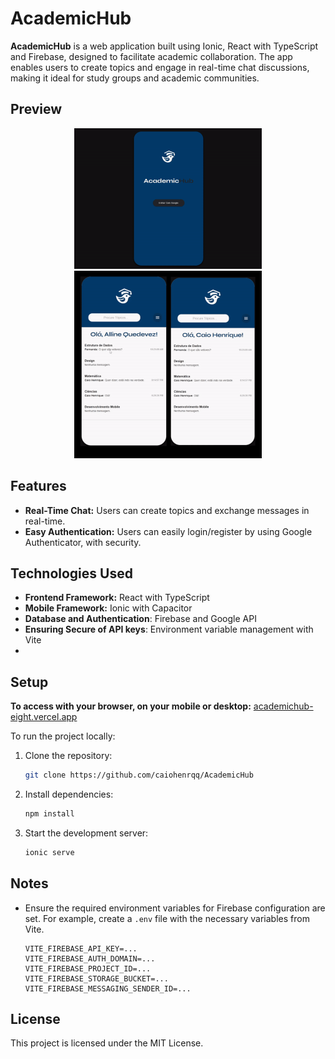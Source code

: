 # AcademicHub

**AcademicHub** is a web application built using Ionic, React with TypeScript and Firebase, designed to facilitate academic collaboration. The app enables users to create topics and engage in real-time chat discussions, making it ideal for study groups and academic communities.

## Preview

<p align="center">
  <img src="/ezgif-2-abf7c02719.gif" alt="Login, Topic Creation and Search" width="300">
  <img src="/ezgif-2-9778ac5870.gif" alt="Chat" width="300">
</p>

## Features

- **Real-Time Chat:** Users can create topics and exchange messages in real-time.
- **Easy Authentication:** Users can easily login/register by using Google Authenticator, with security.

## Technologies Used

- **Frontend Framework:** React with TypeScript
- **Mobile Framework:** Ionic with Capacitor
- **Database and Authentication**: Firebase and Google API
- **Ensuring Secure of API keys**: Environment variable management with Vite
- 
## Setup

**To access with your browser, on your mobile or desktop:**
[academichub-eight.vercel.app](https://academichub-eight.vercel.app)

To run the project locally:

1. Clone the repository:
   ```bash
   git clone https://github.com/caiohenrqq/AcademicHub
   ```

2. Install dependencies:
   ```bash
   npm install
   ```

3. Start the development server:
   ```bash
   ionic serve
   ```
   
## Notes

- Ensure the required environment variables for Firebase configuration are set. For example, create a ```.env``` file with the necessary variables from Vite.
  ```
  VITE_FIREBASE_API_KEY=...
  VITE_FIREBASE_AUTH_DOMAIN=...
  VITE_FIREBASE_PROJECT_ID=...
  VITE_FIREBASE_STORAGE_BUCKET=...
  VITE_FIREBASE_MESSAGING_SENDER_ID=...
  ```
  
## License

This project is licensed under the MIT License.
